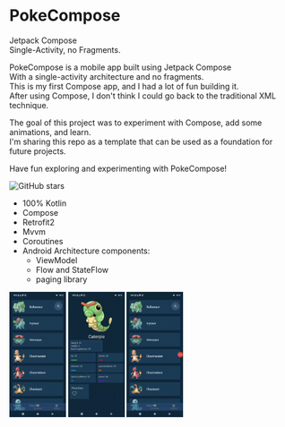 # PokeCompose

Jetpack Compose </br>
Single-Activity, no Fragments.


PokeCompose is a mobile app built using Jetpack Compose</br>
With a single-activity architecture and no fragments. </br>
This is my first Compose app, and I had a lot of fun building it.</br>
After using Compose, I don't think I could go back to the traditional XML technique.</br>

The goal of this project was to experiment with Compose, add some animations, and learn.</br>
I'm sharing this repo as a template that can be used as a foundation for future projects.

Have fun exploring and experimenting with PokeCompose!

![GitHub stars](https://img.shields.io/github/languages/top/davidHarush/PokeCompose.svg)


- 100% Kotlin
- Compose
- Retrofit2
- Mvvm
- Coroutines
- Android Architecture components: 
   - ViewModel
   - Flow and StateFlow
   - paging library



<img src="/art/Video3.gif"   width="20%"/> 
<img src="/art/Video1.gif"   width="20%"/>
<img src="/art/Video2.gif"   width="20%"/>


